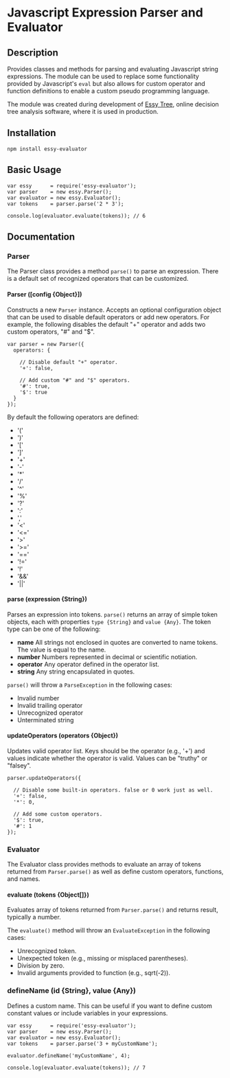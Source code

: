 Javascript Expression Parser and Evaluator
==========================================

Description
-------------------------------------
Provides classes and methods for parsing and evaluating Javascript string
expressions. The module can be used to replace some functionality provided by
Javascript's `eval` but also allows for custom operator and function definitions
to enable a custom pseudo programming language.

The module was created during development of 
[Essy Tree](https://essytree.com), online decision tree 
analysis software, where it is used in production.

Installation
-------------------------------------

    npm install essy-evaluator

Basic Usage
-------------------------------------

    var essy      = require('essy-evaluator');
    var parser    = new essy.Parser();
    var evaluator = new essy.Evaluator();
    var tokens    = parser.parse('2 * 3');
    
    console.log(evaluator.evaluate(tokens)); // 6

Documentation 
-------------------------------------

### Parser ###
The Parser class provides a method `parse()` to parse an expression. There is a
default set of recognized operators that can be customized.

#### Parser ([config {Object}])
Constructs a new `Parser` instance. Accepts an optional configuration object that can
be used to disable default operators or add new operators. For example, the following 
disables the default "+" operator and adds two custom operators, "#" and "$".

    var parser = new Parser({
      operators: {
        
        // Disable default "+" operator.
        '+': false,
        
        // Add custom "#" and "$" operators.
        '#': true,
        '$': true
      }
    });

By default the following operators are defined:
  - '('
  - ')'
  - '['
  - ']'
  - '+'
  - '-'
  - '*'
  - '/'
  - '^'
  - '%'
  - '?'
  - ':'
  - ','
  - '<'
  - '<='
  - '>'
  - '>='
  - '=='
  - '!='
  - '!'
  - '&&'
  - '||'

#### parse (expression {String})
Parses an expression into tokens. `parse()` returns an array of simple token objects, 
each with properties `type {String}` and `value {Any}`. The token type can be one of the 
following:  

  - __name__ All strings not enclosed in quotes are converted to name tokens. The value is 
    equal to the name.
  - __number__ Numbers represented in decimal or scientific notiation.
  - __operator__ Any operator defined in the operator list. 
  - __string__ Any string encapsulated in quotes.
  
`parse()` will throw a `ParseException` in the following cases:

  - Invalid number
  - Invalid trailing operator
  - Unrecognized operator 
  - Unterminated string 
  
#### updateOperators (operators {Object})
Updates valid operator list. Keys should be the operator (e.g., '+') and values indicate 
whether the operator is valid. Values can be "truthy" or "falsey".

    parser.updateOperators({
      
      // Disable some built-in operators. false or 0 work just as well.
      '+': false,
      '*': 0,
      
      // Add some custom operators.
      '$': true,
      '#': 1
    });


### Evaluator ###
The Evaluator class provides methods to evaluate an array of tokens returned from 
`Parser.parse()` as well as define custom operators, functions, and names.

#### evaluate (tokens {Object[]})
Evaluates array of tokens returned from `Parser.parse()` and returns result, typically 
a number.

The `evaluate()` method will throw an `EvaluateException` in the following cases:
  - Unrecognized token.
  - Unexpected token (e.g., missing or misplaced parentheses).
  - Division by zero.
  - Invalid arguments provided to function (e.g., sqrt(-2)).

### defineName (id {String}, value {Any})
Defines a custom name. This can be useful if you want to define custom constant 
values or include variables in your expressions.

    var essy      = require('essy-evaluator');
    var parser    = new essy.Parser();
    var evaluator = new essy.Evaluator();
    var tokens    = parser.parse('3 + myCustomName');
    
    evaluator.defineName('myCustomName', 4);
    
    console.log(evaluator.evaluate(tokens)); // 7